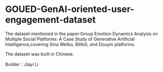 # GOUED-GenAI-oriented-user-engagement-dataset
The dataset mentioned in the paper:Group Emotion Dynamics Analysis on Multiple Social Platforms: A Case Study of Generative Artificial Intelligence,covering Sina Weibo, Bilibili, and Douyin platforms.  
  
The dataset was built in Chinese.  
  
Builder：Jiayi Li
